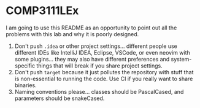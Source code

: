 # COMP3111LEx
I am going to use this README as an opportunity to point out all the problems with this lab and why it is poorly designed.
1. Don't push `.idea` or other project settings... different people use different IDEs like IntelliJ IDEA, Eclipse, VSCode, or even neovim with some plugins... they may also have different preferences and system-specific things that will break if you share project settings.
2. Don't push `target` because it just pollutes the repository with stuff that is non-essential to running the code. Use CI if you really want to share binaries.
3. Naming conventions please... classes should be PascalCased, and parameters should be snakeCased.
